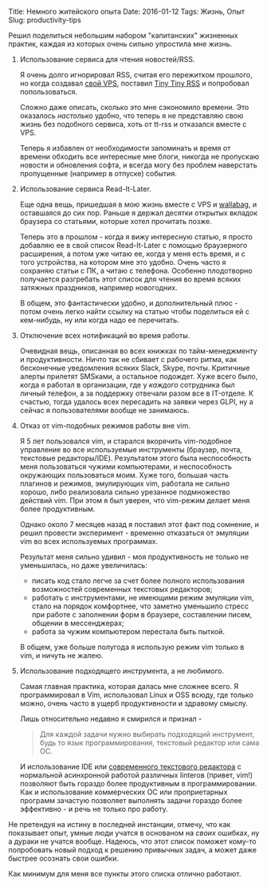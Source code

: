 Title: Немного житейского опыта
Date: 2016-01-12
Tags: Жизнь, Опыт
Slug: productivity-tips

Решил поделиться небольшим набором "капитанских" жизненных практик, каждая из которых
очень сильно упростила мне жизнь.

1. Использование сервиса для чтения новостей/RSS.

    Я очень долго игнорировал RSS, считая его пережитком прошлого, но когда создавал
    [свой VPS](/IT/Личный-vps), поставил [Tiny Tiny RSS](https://tt-rss.org/)
    и попробовал попользоваться.

    Сложно даже описать, сколько это мне сэкономило времени. Это оказалось *настолько*
    удобно, что теперь я не представляю свою жизнь без подобного сервиса, хоть от tt-rss
    и отказался вместе с VPS.

    Теперь я избавлен от необходимости запоминать и время от времени обходить
    все интересные мне блоги, никогда не пропускаю новости и обновления софта, и всегда
    могу без проблем наверстать пропущенные (например в отпуске) события.

2. Использование сервиса Read-It-Later.

    Еще одна вещь, пришедшая в мою жизнь вместе с VPS и [wallabag](https://www.wallabag.org),
    и оставшаяся до сих пор. Раньше я держал десятки открытых вкладок браузера
    со статьями, которые хотел прочитать позже.

    Теперь это в прошлом - когда я вижу интересную статью, я просто
    добавляю ее в свой список Read-It-Later с помощью браузерного расширения,
    а потом уже читаю ее, когда у меня есть время, и с того устройства,
    на котором мне это удобно. Очень часто я сохраняю статьи с ПК, а читаю
    с телефона. Особенно плодотворно получается разгребать этот список для чтения
    во время всяких затяжных праздников, например новогодних.

    В общем, это фантастически удобно, и дополнительный плюс - потом очень легко найти
    ссылку на статью чтобы поделиться ей с кем-нибудь, ну или когда надо ее перечитать.

3. Отключение всех нотификаций во время работы.

    Очевидная вещь, описанная во всех книжках по тайм-менеджменту и продуктивности.
    Ничто так не сбивает с рабочего ритма, как бесконечные уведомления всяких Slack,
    Skype, почты. Критичные алерты прилетят SMSками, а остальное подождет. Хуже всего
    было, когда я работал в организации, где у *каждого* сотрудника был личный телефон,
    а за поддержку отвечали разом все в IT-отделе. К счастью, тогда удалось всех
    пересадить на заявки через GLPI, ну а сейчас я пользователями вообще не занимаюсь.

4. Отказ от vim-подобных режимов работы вне vim.

    Я 5 лет пользовался vim, и старался вкорячить vim-подобное управление
    во все используемые инструменты (браузер, почта, текстовые редакторы/IDE).
    Результатом этого была неспособность меня пользоваться чужими компьютерами,
    и неспособность окружающих пользоваться моим.
    Хуже того, большая часть плагинов и режимов, эмулирующих vim, работала не сильно
    хорошо, либо реализовала сильно урезанное подмножество действий vim.
    При этом я был уверен, что vim-режим делает меня более продуктивным.

    Однако около 7 месяцев назад я поставил этот факт под сомнение, и решил провести
    эксперимент - временно отказаться от эмуляции vim во всех используемых программах.

    Результат меня сильно удивил - моя продуктивность не только не уменьшилась, но даже увеличилась:

    * писать код стало легче за счет более полного использования возможностей современных текстовых
    редакторов;
    * работать с инструментами, не имеющими режим эмуляции vim, стало на порядок комфортнее,
    что заметно уменьшило стресс при работе с заполнении форм
    в браузере, составлении писем, общении в мессенджерах;
    * работа за чужим компьютером перестала быть пыткой.

    В общем, уже больше полугода я использую режим vim только в vim, и ничуть
    не жалею.

5. Использование подходящего инструмента, а не любимого.

    Самая главная практика, которая далась мне сложнее всего. Я программировал
    в Vim, использовал Linux и OSS всюду, где только можно, очень часто в ущерб
    продуктивности и здравому смыслу.

    Лишь относительно недавно я смирился и признал -
    > Для каждой задачи нужно выбирать подходящий инструмент, будь то язык
    программирования, текстовый редактор или сама ОС.

    И использование IDE или
    [современного текстового редактора](/IT/vim-atom) с нормальной асинхронной работой
    различных linterов (привет, vim!) позволяют быть гораздо более продуктивным в программировании.
    Как и использование коммерческих ОС или проприетарных программ зачастую позволяет
    выполнять задачи гораздо более эффективно - и речь не только про работу.

Не претендуя на истину в последней инстанции, отмечу, что как показывает опыт,
умные люди учатся в основаном на *своих* ошибках, ну а дураки не учатся вообще.
Надеюсь, что этот список поможет кому-то попробовать новый подход к
решению привычных задач, а может даже быстрее осознать свои ошибки.

Как минимум для меня все пункты этого списка отлично работают.
